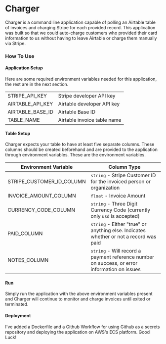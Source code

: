 # Charger
Charger is a command line application capable of polling an Airtable table of invoices and charging Stripe for each provided record. This application was built so that we could auto-charge customers who provided their card information to us without having to leave Airtable or charge them manually via Stripe.

### How To Use
#### Application Setup
Here are some required environment variables needed for this application, the rest are in the next section.

| | |
| ------------- | ------------- |
| STRIPE_API_KEY | Stripe developer API key |
| AIRTABLE_API_KEY |  Airtable developer API key |
| AIRTABLE_BASE_ID |  Airtable Base ID |
| TABLE_NAME | Airtable invoice table name |

#### Table Setup
Charger expects your table to have at least five separate columns. These columns should be created beforehand and are provided to the application through environment variables. These are the environment variables.

| Environment Variable | Column Type|
| ------------- | ------------- |
| STRIPE_CUSTOMER_ID_COLUMN | `string` - Stripe Customer ID for the invoiced person or organization |
| INVOICE_AMOUNT_COLUMN | `float` - Invoice Amount | 
| CURRENCY_CODE_COLUMN | `string` - Three Digit Currency Code (currently only `usd` is accepted)| 
| PAID_COLUMN | `string` - Either "true" or anything else. Indicates whether or not a record was paid |
| NOTES_COLUMN | `string` - Will record a payment reference number on success, or error information on issues |


#### Run
Simply run the application with the above environment variables present and Charger will continue to monitor and charge invoices until exited or terminated.

#### Deployment
I've added a Dockerfile and a Github Workflow for using Github as a secrets repository and deploying the application on AWS's ECS platform. Good Luck!
